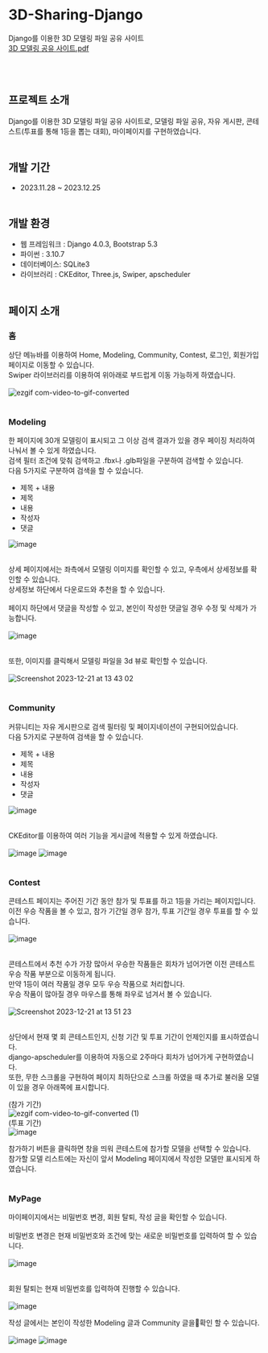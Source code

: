 # 3D-Sharing-Django
Django를 이용한 3D 모델링 파일 공유 사이트<br>
[3D 모델링 공유 사이트.pdf](https://github.com/magic7549/3D-Sharing-Django/files/14001753/3D.pdf)<br>


<br><br>

## 프로젝트 소개
Django를 이용한 3D 모델링 파일 공유 사이트로, 모델링 파일 공유, 자유 게시판, 콘테스트(투표를 통해 1등을 뽑는 대회), 마이페이지를 구현하였습니다.
<br><br>

## 개발 기간
- 2023.11.28 ~ 2023.12.25
<br><br>

## 개발 환경
- 웹 프레임워크 : Django 4.0.3, Bootstrap 5.3
- 파이썬 : 3.10.7
- 데이터베이스: SQLite3
- 라이브러리 : CKEditor, Three.js, Swiper, apscheduler
<br><br>

## 페이지 소개
### 홈
상단 메뉴바를 이용하여 Home, Modeling, Community, Contest, 로그인, 회원가입 페이지로 이동할 수 있습니다.<br>
Swiper 라이브러리를 이용하여 위아래로 부드럽게 이동 가능하게 하였습니다.<br><br>
![ezgif com-video-to-gif-converted](https://github.com/magic7549/3D-Sharing-Django/assets/32091601/e2a9821c-13de-41cd-bb59-3defc79eeff4)
<br><br>

### Modeling
한 페이지에 30개 모델링이 표시되고 그 이상 검색 결과가 있을 경우 페이징 처리하여 나눠서 볼 수 있게 하였습니다.<br>
검색 필터 조건에 맞춰 검색하고 .fbx나 .glb파일을 구분하여 검색할 수 있습니다.<br>
다음 5가지로 구분하여 검색을 할 수 있습니다.
- 제목 + 내용
- 제목
- 내용
- 작성자
- 댓글

![image](https://github.com/magic7549/3D-Sharing-Django/assets/32091601/ac862fb8-a54f-4cc6-a951-6fe75cf008f5)
<br><br>

상세 페이지에서는 좌측에서 모델링 이미지를 확인할 수 있고, 우측에서 상세정보를 확인할 수 있습니다.<br>
상세정보 하단에서 다운로드와 추천을 할 수 있습니다.<br>
<br>
페이지 하단에서 댓글을 작성할 수 있고, 본인이 작성한 댓글일 경우 수정 및 삭제가 가능합니다.<br><br>
![image](https://github.com/magic7549/3D-Sharing-Django/assets/32091601/91b822ad-d1d4-450f-a999-6265bd46d27a)
<br><br>

또한, 이미지를 클릭해서 모델링 파일을 3d 뷰로 확인할 수 있습니다.<br><br>
![Screenshot 2023-12-21 at 13 43 02](https://github.com/magic7549/3D-Sharing-Django/assets/32091601/512177ce-4ffc-43e5-ab27-28d02ce843d9)
<br><br>

### Community
커뮤니티는 자유 게시판으로 검색 필터링 및 페이지네이션이 구현되어있습니다.<br>
다음 5가지로 구분하여 검색을 할 수 있습니다.
- 제목 + 내용
- 제목
- 내용
- 작성자
- 댓글

![image](https://github.com/magic7549/3D-Sharing-Django/assets/32091601/57867855-fea8-497e-9892-5b2c2f13f063)
<br><br>

CKEditor를 이용하여 여러 기능을 게시글에 적용할 수 있게 하였습니다.<br><br>
![image](https://github.com/magic7549/3D-Sharing-Django/assets/32091601/4aabd6c4-3593-43ce-af80-83fbfbdc080f)
![image](https://github.com/magic7549/3D-Sharing-Django/assets/32091601/480e9514-9b1b-44db-bd9f-fe661383b195)
<br><br>

### Contest
콘테스트 페이지는 주어진 기간 동안 참가 및 투표를 하고 1등을 가리는 페이지입니다.<br>
이전 우승 작품을 볼 수 있고, 참가 기간일 경우 참가, 투표 기간일 경우 투표를 할 수 있습니다.<br><br>
![image](https://github.com/magic7549/3D-Sharing-Django/assets/32091601/2059c058-3229-462e-b9bd-19e9eb3c42ac)
<br><br>

콘테스트에서 추천 수가 가장 많아서 우승한 작품들은 회차가 넘어가면 이전 콘테스트 우승 작품 부분으로 이동하게 됩니다.<br>
만약 1등이 여러 작품일 경우 모두 우승 작품으로 처리합니다.<br>
우승 작품이 많아질 경우 마우스를 통해 좌우로 넘겨서 볼 수 있습니다.<br><br>
![Screenshot 2023-12-21 at 13 51 23](https://github.com/magic7549/3D-Sharing-Django/assets/32091601/e2b3151f-f658-4470-bd69-7154d2c01022)
<br><br>

상단에서 현재 몇 회 콘테스트인지, 신청 기간 및 투표 기간이 언제인지를 표시하였습니다.<br>
django-apscheduler를 이용하여 자동으로 2주마다 회차가 넘어가게 구현하였습니다.<br>
또한, 무한 스크롤을 구현하여 페이지 최하단으로 스크롤 하였을 때 추가로 불러올 모델이 있을 경우 아래쪽에 표시합니다.<br>

(참가 기간)<br>
![ezgif com-video-to-gif-converted (1)](https://github.com/magic7549/3D-Sharing-Django/assets/32091601/954054c9-0058-42f2-ab72-aa6bae806791)<br>
(투표 기간)<br>
![image](https://github.com/magic7549/3D-Sharing-Django/assets/32091601/b3622208-e2f5-426a-9060-bad519297c71)<br>

참가하기 버튼을 클릭하면 창을 띄워 콘테스트에 참가할 모델을 선택할 수 있습니다.<br>
참가할 모델 리스트에는 자신이 앞서 Modeling 페이지에서 작성한 모델만 표시되게 하였습니다.<br><br>

### MyPage
마이페이지에서는 비밀번호 변경, 회원 탈퇴, 작성 글을 확인할 수 있습니다.<br><br>
비밀번호 변경은 현재 비밀번호와 조건에 맞는 새로운 비밀번호를 입력하여 할 수 있습니다.<br><br>
![image](https://github.com/magic7549/3D-Sharing-Django/assets/32091601/f5804ac4-b033-4d06-a79c-2bbaeb62db91)
<br><br>

회원 탈퇴는 현재 비밀번호를 입력하여 진행할 수 있습니다.<br><br>
![image](https://github.com/magic7549/3D-Sharing-Django/assets/32091601/f05145ff-d901-4770-a253-6f42209d9b79)

작성 글에서는 본인이 작성한 Modeling 글과 Community 글을확인 할 수 있습니다.<br><br>
![image](https://github.com/magic7549/3D-Sharing-Django/assets/32091601/de104b12-6d01-48ce-82ad-56b40f2ef5f0)
![image](https://github.com/magic7549/3D-Sharing-Django/assets/32091601/c7bdc6d3-769f-4d13-82ad-d4bf5239619e)















